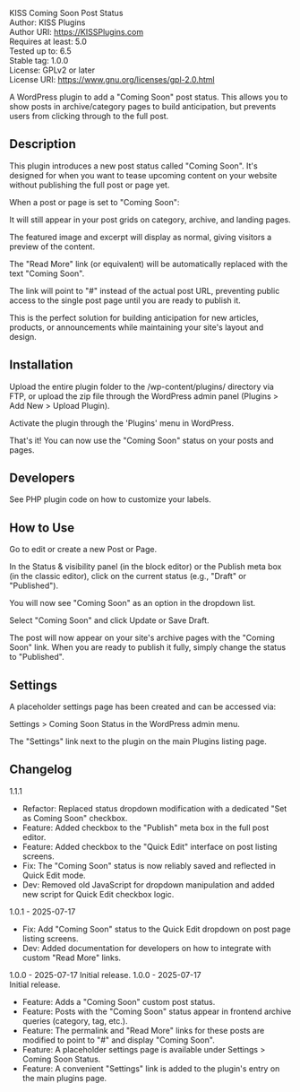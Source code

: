 KISS Coming Soon Post Status  
Author: KISS Plugins  
Author URI: https://KISSPlugins.com  
Requires at least: 5.0  
Tested up to: 6.5  
Stable tag: 1.0.0  
License: GPLv2 or later  
License URI: https://www.gnu.org/licenses/gpl-2.0.html  

A WordPress plugin to add a "Coming Soon" post status. This allows you to show posts in archive/category pages to build anticipation, but prevents users from clicking through to the full post.

## Description  
This plugin introduces a new post status called "Coming Soon". It's designed for when you want to tease upcoming content on your website without publishing the full post or page yet.

When a post or page is set to "Coming Soon":

It will still appear in your post grids on category, archive, and landing pages.

The featured image and excerpt will display as normal, giving visitors a preview of the content.

The "Read More" link (or equivalent) will be automatically replaced with the text "Coming Soon".

The link will point to "#" instead of the actual post URL, preventing public access to the single post page until you are ready to publish it.

This is the perfect solution for building anticipation for new articles, products, or announcements while maintaining your site's layout and design.

## Installation  
Upload the entire plugin folder to the /wp-content/plugins/ directory via FTP, or upload the zip file through the WordPress admin panel (Plugins > Add New > Upload Plugin).

Activate the plugin through the 'Plugins' menu in WordPress.

That's it! You can now use the "Coming Soon" status on your posts and pages.

## Developers  
See PHP plugin code on how to customize your labels.

## How to Use  
Go to edit or create a new Post or Page.

In the Status & visibility panel (in the block editor) or the Publish meta box (in the classic editor), click on the current status (e.g., "Draft" or "Published").

You will now see "Coming Soon" as an option in the dropdown list.

Select "Coming Soon" and click Update or Save Draft.

The post will now appear on your site's archive pages with the "Coming Soon" link. When you are ready to publish it fully, simply change the status to "Published".

## Settings  
A placeholder settings page has been created and can be accessed via:

Settings > Coming Soon Status in the WordPress admin menu.

The "Settings" link next to the plugin on the main Plugins listing page.

## Changelog  

1.1.1
- Refactor: Replaced status dropdown modification with a dedicated "Set as Coming Soon" checkbox. 
- Feature: Added checkbox to the "Publish" meta box in the full post editor. 
- Feature: Added checkbox to the "Quick Edit" interface on post listing screens. 
- Fix: The "Coming Soon" status is now reliably saved and reflected in Quick Edit mode. 
- Dev: Removed old JavaScript for dropdown manipulation and added new script for Quick Edit checkbox logic.

1.0.1 - 2025-07-17
- Fix: Add "Coming Soon" status to the Quick Edit dropdown on post page listing screens.  
- Dev: Added documentation for developers on how to integrate with custom "Read More" links.  

1.0.0 - 2025-07-17
Initial release.
1.0.0 - 2025-07-17  
Initial release.  
- Feature: Adds a "Coming Soon" custom post status.
- Feature: Posts with the "Coming Soon" status appear in frontend archive queries (category, tag, etc.).
- Feature: The permalink and "Read More" links for these posts are modified to point to "#" and display "Coming Soon".
- Feature: A placeholder settings page is available under Settings > Coming Soon Status.
- Feature: A convenient "Settings" link is added to the plugin's entry on the main plugins page.

